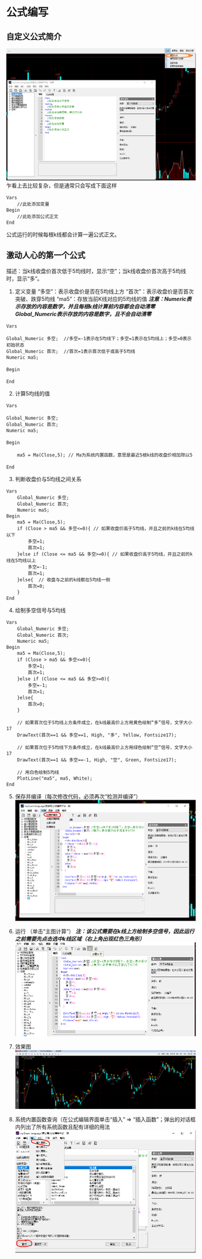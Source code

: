 # 公式编写

## 自定义公式简介
![编辑公式](img/newformular.png)
乍看上去比较复杂，但是通常只会写成下面这样
```
Vars
    //此处添加变量
Begin
    //此处添加公式正文
End
```
公式运行的时候每根k线都会计算一遍公式正文。

## 激动人心的第一个公式
描述：当k线收盘价首次低于5均线时，显示“空”；当k线收盘价首次高于5均线时，显示“多”。

1. 定义变量
“多空”：表示收盘价是否在5均线上方
“首次”：表示收盘价是否首次突破、跌穿5均线
“ma5”：存放当前K线对应的5均线的值
***注意：Numeric表示存放的内容是数字，并且每根k线计算前内容都会自动清零***
***Global_Numeric表示存放的内容是数字，且不会自动清零***

```
Vars

Global_Numeric 多空;  //多空=-1表示在5均线下；多空=1表示在5均线上；多空=0表示初始状态
Global_Numeric 首次;  //首次=1表示首次低于或高于5均线
Numeric ma5;

Begin

End
```

2. 计算5均线的值

```
Vars

Global_Numeric 多空;
Global_Numeric 首次;
Numeric ma5;

Begin

	ma5 = Ma(Close,5); // Ma为系统内置函数，意思是最近5根k线的收盘价相加除以5

End
```

3. 判断收盘价与5均线之间关系

```
Vars
    Global_Numeric 多空;
    Global_Numeric 首次;
    Numeric ma5;
Begin
    ma5 = Ma(Close,5);
    if (Close > ma5 && 多空<=0){ // 如果收盘价高于5均线，并且之前的k线在5均线以下
        多空=1;
        首次=1;
    }else if (Close <= ma5 && 多空>=0){ // 如果收盘价高于5均线，并且之前的k线在5均线以上
        多空=-1;
        首次=1;
    }else{  // 收盘与之前的k线都在5均线一侧
        首次=0;
    }
End
```

4. 绘制多空信号与5均线
```
Vars
	Global_Numeric 多空;  
	Global_Numeric 首次;  
	Numeric ma5;
Begin
	ma5 = Ma(Close,5);
	if (Close > ma5 && 多空<=0){
		多空=1;
		首次=1;
	}else if (Close <= ma5 && 多空>=0){
		多空=-1;
		首次=1;
	}else{
		首次=0;
	}
	
    // 如果首次位于5均线上方条件成立，在k线最高价上方用黄色绘制“多”信号，文字大小17
	DrawText(首次==1 && 多空==1, High, "多", Yellow, Fontsize17);
    
    // 如果首次位于5均线下方条件成立，在k线最高价上方用绿色绘制“空”信号，文字大小17
	DrawText(首次==1 && 多空==-1, High, "空", Green, Fontsize17);
    
    // 用白色绘制5均线
	PlotLine("ma5", ma5, White);
End
```

5. 保存并编译（每次修改代码，必须再次“检测并编译”）
![保存](img/compile.png)

6. 运行 （单击“主图计算”）
***注：该公式需要在k线上方绘制多空信号，因此运行之前需要先点击选中k线区域（右上角出现红色三角形）***
![Run](img/run.png)

1. 效果图
![final](img/final.png)

8. 系统内置函数查询（在公式编辑界面单击“插入” => “插入函数”；弹出的对话框内列出了所有系统函数且配有详细的用法
![func](img/func.png)